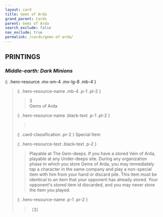 ```yaml
---
layout: card
title: Gems of Arda
grand_parent: Cards
parent: Gems of Arda
search_exclude: false
nav_exclude: true
permalink: /cards/gems-of-arda/
---
```


## PRINTINGS


### _Middle-earth: Dark Minions_

{: .hero-resource .mx-sm-4 .mx-lg-8 .mb-4 }
> {: .hero-resource-name .mb-4 .p-1 .pl-2 }
> > <div class="card-mp">3</div>
> > <div class="card-name">Gems of Arda</div>
>
> {: .hero-resource-name .black-text .p-1 .pl-2 }
> > &nbsp;
>
> {: .card-classification .pr-2 }
> Special Item
>
> {: .hero-resource-text .black-text .p-2 }
> > Playable at The Gem-deeps. If you have a stored Vein of Arda, playable at any Under-deeps site. During any organization phase in which you store Gems of Arda, you may immediately tap a character in the same company and play a non-special item with him from your hand or discard pile. This item must be identical to an item that your opponent has already stored. Your opponent's stored item id discarded, and you may never store the item you played.  
> 
> {: .hero-resource-name .p-1 .pr-2 }
> > <div class="card-shield"></div>
> > <div class="card-corruption">〔3〕</div>
